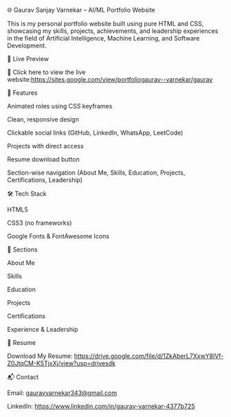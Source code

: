🌐 Gaurav Sanjay Varnekar – AI/ML Portfolio Website



This is my personal portfolio website built using pure HTML and CSS, showcasing my skills, projects, achievements, and leadership experiences in the field of Artificial Intelligence, Machine Learning, and Software Development.



🚀 Live Preview

🔗 Click here to view the live website:https://sites.google.com/view/portfoliogaurav--varnekar/gaurav



📌 Features



Animated roles using CSS keyframes



Clean, responsive design



Clickable social links (GitHub, LinkedIn, WhatsApp, LeetCode)



Projects with direct access



Resume download button



Section-wise navigation (About Me, Skills, Education, Projects, Certifications, Leadership)



🛠️ Tech Stack



HTML5



CSS3 (no frameworks)



Google Fonts \& FontAwesome Icons



📂 Sections



About Me



Skills



Education



Projects



Certifications



Experience \& Leadership





📄 Resume

Download My Resume: https://drive.google.com/file/d/1ZkAberL7XxwY8lVf-Z0JtqCM-K5TjxXj/view?usp=drivesdk



📬 Contact

Email: gauravvarnekar343@gmail.com

LinkedIn: https://www.linkedin.com/in/gaurav-varnekar-4377b725

